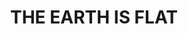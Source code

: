 ---
layout: archive
title: "THE EARTH IS FLAT"
tags:
  categories: web
ads: false
share: false
iframe: "https://www.yestheearthisflat.com"
client: "@TheEarthIsFlat"
image:
  id: 26869592799
blurb: "Splash page with custom background video."
---